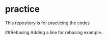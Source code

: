 # practice
This repository is for practicing the codes

##Rebasing
Adding a line for rebasing example..

